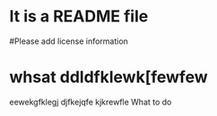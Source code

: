 # It is a README file
#Please add license information
# whsat ddldfklewk[fewfew
eewekgfklegj
djfkejqfe
kjkrewfle
What to do

